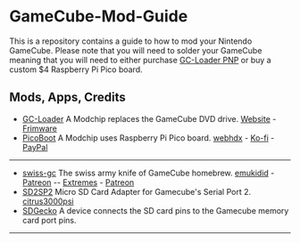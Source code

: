 # GameCube-Mod-Guide
This is a repository contains a guide to how to mod your Nintendo GameCube. Please note that you will need to solder your GameCube meaning that you will need to either purchase [GC-Loader PNP](https://gc-loader.com/product/gc-loader-pnp/) or buy a custom $4 Raspberry Pi Pico board.

## Mods, Apps, Credits

- [GC-Loader](https://gc-loader.com/product/gc-loader-pnp/) A Modchip replaces the GameCube DVD drive. [Website](https://gc-loader.com/) - [Frimware](https://github.com/danielkraak/GC-Loader)
- [PicoBoot](https://github.com/webhdx/PicoBoot) A Modchip uses Raspberry Pi Pico board. [webhdx](https://github.com/webhdx) - [Ko-fi](https://ko-fi.com/webhdx) - [PayPal](https://www.paypal.com/paypalme/maciejkobus)

---

- [swiss-gc](https://github.com/emukidid/swiss-gc) The swiss army knife of GameCube homebrew. [emukidid](https://github.com/emukidid/) - [Patreon](http://patreon.com/emu_kidid) -- [Extremes](https://github.com/Extrems) - [Patreon](https://patreon.com/Extrems)
- [SD2SP2](https://github.com/citrus3000psi/SD2SP2) Micro SD Card Adapter for Gamecube's Serial Port 2. [citrus3000psi](https://github.com/citrus3000psi)
- [SDGecko](https://www.gc-forever.com/wiki/index.php?title=SDGecko) A device connects the SD card pins to the Gamecube memory card port pins.

---
